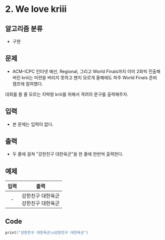 # 2. We love kriii
## 알고리즘 분류
* 구현

## 문제
* ACM-ICPC 인터넷 예선, Regional, 그리고 World Finals까지 이미 2회씩 진출해버린 kriii는 미련을 버리지 못하고 왠지 모르게 올해에도 파주 World Finals 준비 캠프에 참여했다.

대회를 뜰 줄 모르는 지박령 kriii를 위해서 격려의 문구를 출력해주자.

## 입력
* 본 문제는 입력이 없다.

## 출력
* 두 줄에 걸쳐 "강한친구 대한육군"을 한 줄에 한번씩 출력한다.

## 예제
|입력|출력|
|:---:|:---:|
|-|강한친구 대한육군</br>강한친구 대한육군|

## Code
```swift
print("강한친구 대한육군\n강한친구 대한육군")
```